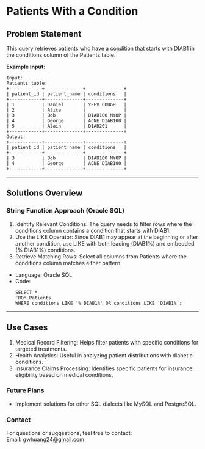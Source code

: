# **Patients With a Condition**

## **Problem Statement**
This query retrieves patients who have a condition that starts with DIAB1 in the conditions column of the Patients table.  
  
**Example Input:**
  ```
  Input: 
  Patients table:
  +------------+--------------+--------------+
  | patient_id | patient_name | conditions   |
  +------------+--------------+--------------+
  | 1          | Daniel       | YFEV COUGH   |
  | 2          | Alice        |              |
  | 3          | Bob          | DIAB100 MYOP |
  | 4          | George       | ACNE DIAB100 |
  | 5          | Alain        | DIAB201      |
  +------------+--------------+--------------+
  Output: 
  +------------+--------------+--------------+
  | patient_id | patient_name | conditions   |
  +------------+--------------+--------------+
  | 3          | Bob          | DIAB100 MYOP |
  | 4          | George       | ACNE DIAB100 | 
  +------------+--------------+--------------+
  ```
---

## **Solutions Overview**
### **String Function Approach (Oracle SQL)**
1. Identify Relevant Conditions: The query needs to filter rows where the conditions column contains a condition that starts with DIAB1.
2. Use the LIKE Operator: Since DIAB1 may appear at the beginning or after another condition, use LIKE with both leading (DIAB1%) and embedded (% DIAB1%) conditions.
3. Retrieve Matching Rows: Select all columns from Patients where the conditions column matches either pattern.
   
- Language: Oracle SQL
- Code:
  ```
  SELECT *
  FROM Patients 
  WHERE conditions LIKE '% DIAB1%' OR conditions LIKE 'DIAB1%';
  ```
  
---

## **Use Cases**
1. Medical Record Filtering: Helps filter patients with specific conditions for targeted treatments.
2. Health Analytics: Useful in analyzing patient distributions with diabetic conditions.
3. Insurance Claims Processing: Identifies specific patients for insurance eligibility based on medical conditions.

### **Future Plans**
- Implement solutions for other SQL dialects like MySQL and PostgreSQL.
  
### **Contact**
For questions or suggestions, feel free to contact:  
Email: gwhuang24@gmail.com
